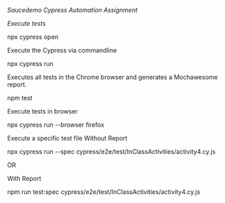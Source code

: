 *Saucedemo Cypress Automation Assignment*

*Execute tests*

npx cypress open

Execute the Cypress via commandline

npx cypress run

Executes all tests in the Chrome browser and generates a Mochawesome report.

npm test

Execute tests in browser

npx cypress run --browser firefox

Execute a specific test file
Without Report

npx cypress run --spec cypress/e2e/test/InClassActivities/activity4.cy.js

OR

With Report

npm run test:spec cypress/e2e/test/InClassActivities/activity4.cy.js